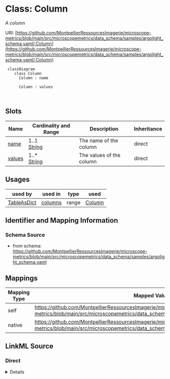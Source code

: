 # Class: Column


_A column_





URI: [https://github.com/MontpellierRessourcesImagerie/microscope-metrics/blob/main/src/microscopemetrics/data_schema/samples/argolight_schema.yaml/:Column](https://github.com/MontpellierRessourcesImagerie/microscope-metrics/blob/main/src/microscopemetrics/data_schema/samples/argolight_schema.yaml/:Column)




```mermaid
 classDiagram
    class Column
      Column : name
        
      Column : values
        
      
```




<!-- no inheritance hierarchy -->


## Slots

| Name | Cardinality and Range | Description | Inheritance |
| ---  | --- | --- | --- |
| [name](name.md) | 1..1 <br/> [String](String.md) | The name of the column | direct |
| [values](values.md) | 1..* <br/> [String](String.md) | The values of the column | direct |





## Usages

| used by | used in | type | used |
| ---  | --- | --- | --- |
| [TableAsDict](TableAsDict.md) | [columns](columns.md) | range | [Column](Column.md) |






## Identifier and Mapping Information







### Schema Source


* from schema: https://github.com/MontpellierRessourcesImagerie/microscope-metrics/blob/main/src/microscopemetrics/data_schema/samples/argolight_schema.yaml





## Mappings

| Mapping Type | Mapped Value |
| ---  | ---  |
| self | https://github.com/MontpellierRessourcesImagerie/microscope-metrics/blob/main/src/microscopemetrics/data_schema/samples/argolight_schema.yaml/:Column |
| native | https://github.com/MontpellierRessourcesImagerie/microscope-metrics/blob/main/src/microscopemetrics/data_schema/samples/argolight_schema.yaml/:Column |





## LinkML Source

<!-- TODO: investigate https://stackoverflow.com/questions/37606292/how-to-create-tabbed-code-blocks-in-mkdocs-or-sphinx -->

### Direct

<details>
```yaml
name: Column
description: A column
from_schema: https://github.com/MontpellierRessourcesImagerie/microscope-metrics/blob/main/src/microscopemetrics/data_schema/samples/argolight_schema.yaml
attributes:
  name:
    name: name
    description: The name of the column
    from_schema: https://github.com/MontpellierRessourcesImagerie/microscope-metrics/blob/main/src/microscopemetrics/data_schema/core_schema.yaml
    identifier: true
    range: string
    required: true
  values:
    name: values
    description: The values of the column
    from_schema: https://github.com/MontpellierRessourcesImagerie/microscope-metrics/blob/main/src/microscopemetrics/data_schema/core_schema.yaml
    multivalued: true
    range: string
    required: true

```
</details>

### Induced

<details>
```yaml
name: Column
description: A column
from_schema: https://github.com/MontpellierRessourcesImagerie/microscope-metrics/blob/main/src/microscopemetrics/data_schema/samples/argolight_schema.yaml
attributes:
  name:
    name: name
    description: The name of the column
    from_schema: https://github.com/MontpellierRessourcesImagerie/microscope-metrics/blob/main/src/microscopemetrics/data_schema/core_schema.yaml
    identifier: true
    alias: name
    owner: Column
    domain_of:
    - NamedObject
    - Experimenter
    - Column
    range: string
    required: true
  values:
    name: values
    description: The values of the column
    from_schema: https://github.com/MontpellierRessourcesImagerie/microscope-metrics/blob/main/src/microscopemetrics/data_schema/core_schema.yaml
    multivalued: true
    alias: values
    owner: Column
    domain_of:
    - PixelSeries
    - ChannelSeries
    - TimeSeries
    - Column
    range: string
    required: true

```
</details>